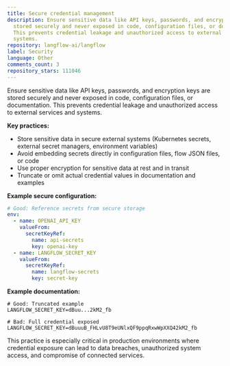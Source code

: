 ```yaml
---
title: Secure credential management
description: Ensure sensitive data like API keys, passwords, and encryption keys are
  stored securely and never exposed in code, configuration files, or documentation.
  This prevents credential leakage and unauthorized access to external services and
  systems.
repository: langflow-ai/langflow
label: Security
language: Other
comments_count: 3
repository_stars: 111046
---
```


Ensure sensitive data like API keys, passwords, and encryption keys are stored securely and never exposed in code, configuration files, or documentation. This prevents credential leakage and unauthorized access to external services and systems.

**Key practices:**
- Store sensitive data in secure external systems (Kubernetes secrets, external secret managers, environment variables)
- Avoid embedding secrets directly in configuration files, flow JSON files, or code
- Use proper encryption for sensitive data at rest and in transit
- Truncate or omit actual credential values in documentation and examples

**Example secure configuration:**
```yaml
# Good: Reference secrets from secure storage
env:
  - name: OPENAI_API_KEY
    valueFrom:
      secretKeyRef:
        name: api-secrets
        key: openai-key
  - name: LANGFLOW_SECRET_KEY
    valueFrom:
      secretKeyRef:
        name: langflow-secrets
        key: secret-key
```

**Example documentation:**
```text
# Good: Truncated example
LANGFLOW_SECRET_KEY=dBuu...2kM2_fb

# Bad: Full credential exposed
LANGFLOW_SECRET_KEY=dBuuuB_FHLvU8T9eUNlxQF9ppqRxwWpXXQ42kM2_fb
```

This practice is especially critical in production environments where credential exposure can lead to data breaches, unauthorized system access, and compromise of connected services.